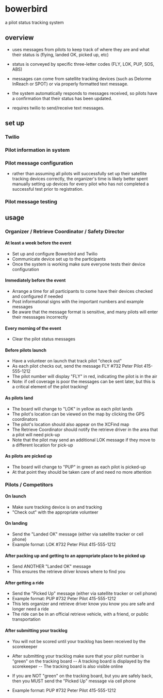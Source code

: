# bowerbird
a pilot status tracking system

## overview
- uses messages from pilots to keep track of where they are and what their status is (flying, landed OK, picked up, etc)

- status is conveyed by specific three-letter codes (FLY, LOK, PUP, SOS, ABS)

- messages can come from satellite tracking devices (such as Delorme InReach or SPOT) or via properly formatted text message.

- the system automatically responds to messages received, so pilots have a confirmation that their status has been updated.

- requires twilio to send/receive text messages.

## set up
### Twilio

### Pilot information in system

### Pilot message configuration
- rather than assuming all pilots will successfully set up their satellite tracking devices correctly, the organizer's time is likely better spent manually setting up devices for every pilot who has not completed a successful test prior to registration.

### Pilot message testing

## usage
### Organizer / Retrieve Coordinator / Safety Director
#### At least a week before the event
- Set up and configure Bowerbird and Twilio
- Communicate device set up to the participants
- Once the system is working make sure everyone tests their device configuration

#### Immediately before the event
- Arrange a time for all participants to come have their devices checked and configured if needed
- Post informational signs with the important numbers and example messages
- Be aware that the message format is sensitive, and many pilots will enter their messsages incorrectly

#### Every morning of the event
- Clear the pilot status messages

#### Before pilots launch
- Have a volunteer on launch that track pilot "check out"
- As each pilot checks out, send the message
FLY #732 Peter Pilot 415-555-1212
- The pilot number will display "FLY" in red, indicating the pilot is in the air
- Note: if cell coverage is poor the messages can be sent later, but this is a critical element of the pilot tracking!

#### As pilots land
- The board will change to "LOK" in yellow as each pilot lands
- The pilot's location can be viewed on the map by clicking the GPS coordinators
- The pilot's location should also appear on the XCFind map
- The Retrieve Coordinator should notify the retrieve driver in the area that a pilot will need pick-up
- Note that the pilot may send an additional LOK message if they move to a different location for pick-up

#### As pilots are picked up
- The board will change to "PUP" in green as each pilot is picked-up
- At that point they should be taken care of and need no more attention

### Pilots / Competitors
#### On launch
- Make sure tracking device is on and tracking
- "Check out" with the appropriate volunteer

#### On landing
- Send the "Landed OK" message (either via satellite tracker or cell phone)
- Example format:
LOK #732 Peter Pilot 415-555-1212

#### After packing up and getting to an appropriate place to be picked up
- Send ANOTHER "Landed OK" message
- This ensures the retrieve driver knows where to find you

#### After getting a ride
- Send the "Picked Up" message (either via satellite tracker or cell phone)
- Example format:
PUP #732 Peter Pilot 415-555-1212
- This lets organizer and retrieve driver know you know you are safe and longer need a ride
- The ride can be in an official retrieve vehicle, with a friend, or public transportation

#### After submitting your tracklog
- You will not be scored until your tracklog has been received by the scorekeeper
- After submitting your tracklog make sure that your pilot number is "green" on the tracking board
-- A tracking board is displayed by the scorekeeper
-- The tracking board is also visible online

- If you are NOT "green" on the tracking board, but you are safely back, then you MUST send the "Picked Up" message via cell phone
- Example format:
PUP #732 Peter Pilot 415-555-1212


